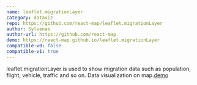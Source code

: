 ```yaml
---
name: leaflet.migrationLayer
category: dataviz
repo: https://github.com/react-map/leaflet.migrationLayer
author: Sylvenas
author-url: https://github.com/react-map
demo: https://react-map.github.io/leaflet.migrationLayer
compatible-v0: false
compatible-v1: true
---
```


leaflet.migrationLayer is used to show migration data such as population, flight, vehicle, traffic and so on. Data visualization on map.<a href="https://react-map.github.io/leaflet.migrationLayer">demo</a>
